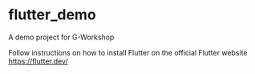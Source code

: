 # flutter_demo

A demo project for G-Workshop

Follow instructions on how to install Flutter on the official Flutter website https://flutter.dev/

